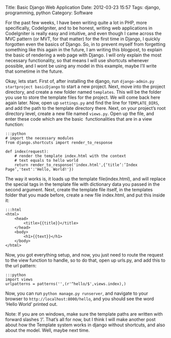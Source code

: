 Title: Basic Django Web Application
Date: 2012-03-23 15:57
Tags: django, programming, python
Category: Software

For the past few weeks, I have been writing quite a lot in PHP, more
specifically, CodeIgniter, and to be honest, writing web applications in
CodeIgniter is really easy and intuitive, and even though I came across
the MVC pattern (or MVT, for that matter) for the first time in Django,
I quickly forgotten even the basics of Django. So, in to prevent myself
from forgetting something like this again in the future, I am writing
this blogpost, to explain the basic of rendering a web page with Django.
I will only explain the most necessary functionality, so that means I
will use shortcuts whenever possible, and I wont be using any model in
this example, maybe I’ll write that sometime in the future.

Okay, lets start. First of, after installing the django, run
`django-admin.py startproject basicDjango` to start a new project. Next,
move into the project directory, and create a new folder named
`templates`. This will be the folder you use to store the template files
for the project. We will come back here again later. Now, open up
`settings.py` and find the line for `TEMPLATE_DIRS`, and add the path to
the template directory there. Next, on your project’s root directory
level, create a new file named `views.py`. Open up the file, and enter
these code which are the basic  functionalities that are in a view
function:

    :::python
    # import the necessary modules
    from django.shortcuts import render_to_response

    def index(request):
        # render the template index.html with the context
        # text equals to hello world
        return render_to_response('index.html',{‘title’:’Index Page’,'text':'Hello, World!'})

The way it works is, it loads up the template file(index.html), and will
replace the special tags in the template file with dictionary data you
passed in the second argument. Next, create the template file itself, in
the templates folder that you made before, create a new file index.html,
and put this inside it:

    :::html
    <html>
        <head>
            <title>{{title}}</title>
        </head>
        <body>
            <h1>{{text}}</h1>
        </body>
    </html>

Now, you got everything setup, and now, you just need to route the
request to the view function to handle, so to do that, open up urls.py,
and add this to the url pattern:

    :::python
    import views
    urlpatterns = patterns('',(r'^hello/$',views.index),)

Now, you can run `python manage.py runserver`, and navigate to your
browser to `http://localhost:8000/hello`, and you should see the word
‘Hello World’ printed out.

Note: If you are on windows, make sure the template paths are written
with forward slashes ‘/’. That’s all for now, but I think I will make
another post about how the Template system works in django without
shortcuts, and also about the model. Well, maybe next time.
